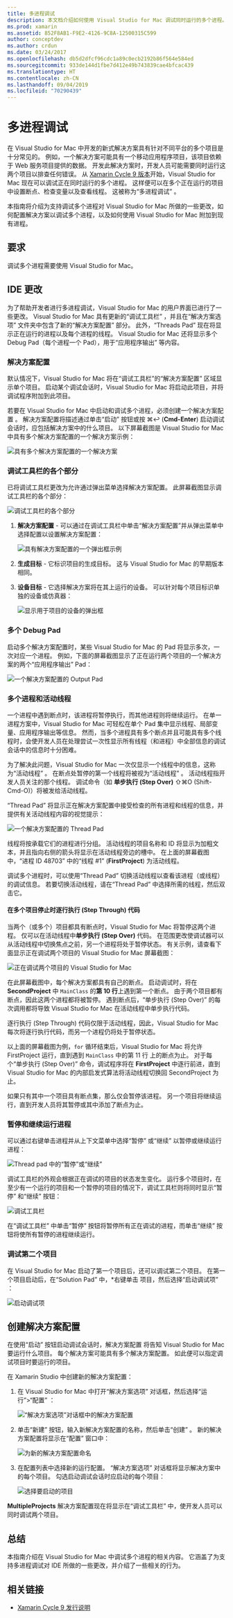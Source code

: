 ```yaml
---
title: 多进程调试
description: 本文档介绍如何使用 Visual Studio for Mac 调试同时运行的多个进程。 例如，可以使用此功能同时调试移动应用程序和 Web 服务项目。
ms.prod: xamarin
ms.assetid: 852F8AB1-F9E2-4126-9C8A-12500315C599
author: conceptdev
ms.author: crdun
ms.date: 03/24/2017
ms.openlocfilehash: db5d2dfcf96cdc1a89c0ecb2192b86f564e584ed
ms.sourcegitcommit: 933de144d1fbe7d412e49b743839cae4bfcac439
ms.translationtype: HT
ms.contentlocale: zh-CN
ms.lasthandoff: 09/04/2019
ms.locfileid: "70290439"
---
```

# <a name="multi-process-debugging"></a>多进程调试

在 Visual Studio for Mac 中开发的新式解决方案具有针对不同平台的多个项目是十分常见的。 例如，一个解决方案可能具有一个移动应用程序项目，该项目依赖于 Web 服务项目提供的数据。 开发此解决方案时，开发人员可能需要同时运行这两个项目以排查任何错误。 从 [Xamarin Cycle 9 版本](https://releases.xamarin.com/stable-release-cycle-9/)开始，Visual Studio for Mac 现在可以调试正在同时运行的多个进程。 这样便可以在多个正在运行的项目中设置断点、检查变量以及查看线程。 这被称为“多进程调试”  。 

本指南将介绍为支持调试多个进程对 Visual Studio for Mac 所做的一些更改，如何配置解决方案以调试多个进程，以及如何使用 Visual Studio for Mac 附加到现有进程。

## <a name="requirements"></a>要求

调试多个进程需要使用 Visual Studio for Mac。

## <a name="ide-changes"></a>IDE 更改

为了帮助开发者进行多进程调试，Visual Studio for Mac 的用户界面已进行了一些更改。 Visual Studio for Mac 具有更新的“调试工具栏”  ，并且在“解决方案选项”  文件夹中包含了新的“解决方案配置”  部分。 此外，“Threads Pad”  现在将显示正在运行的进程以及每个进程的线程。 Visual Studio for Mac 还将显示多个 Debug Pad（每个进程一个 Pad），用于“应用程序输出”  等内容。

### <a name="solution-configurations"></a>解决方案配置

默认情况下，Visual Studio for Mac 将在“调试工具栏”的“解决方案配置”  区域显示单个项目。 启动某个调试会话时，Visual Studio for Mac 将启动此项目，并将调试程序附加到此项目。

若要在 Visual Studio for Mac 中启动和调试多个进程，必须创建一个解决方案配置  。 解决方案配置将描述通过单击“启动”  按钮或按 ⌘↩ (**Cmd-Enter**) 启动调试会话时，应包括解决方案中的什么项目。 以下屏幕截图是 Visual Studio for Mac 中具有多个解决方案配置的一个解决方案示例：

![](multi-process-debugging-images/mpd01-xs.png "具有多个解决方案配置的一个解决方案")

### <a name="parts-of-the-debug-toolbar"></a>调试工具栏的各个部分

已将调试工具栏更改为允许通过弹出菜单选择解决方案配置。 此屏幕截图显示调试工具栏的各个部分：

![](multi-process-debugging-images/mpd02-xs.png "调试工具栏的各个部分")

1. **解决方案配置** - 可以通过在调试工具栏中单击“解决方案配置”并从弹出菜单中选择配置以设置解决方案配置：

    ![](multi-process-debugging-images/mpd03-xs.png "具有解决方案配置的一个弹出框示例")

2. **生成目标** - 它标识项目的生成目标。 这与 Visual Studio for Mac 的早期版本相同。
3. **设备目标** - 它选择解决方案将在其上运行的设备。 可以针对每个项目标识单独的设备或仿真器：

    ![](multi-process-debugging-images/mpd04-xs.png "显示用于项目的设备的弹出框")

### <a name="multiple-debug-pads"></a>多个 Debug Pad

启动多个解决方案配置时，某些 Visual Studio for Mac 的 Pad 将显示多次，一次对应一个进程。 例如，下面的屏幕截图显示了正在运行两个项目的一个解决方案的两个“应用程序输出”  Pad：

![](multi-process-debugging-images/mpd05-xs.png "一个解决方案配置的 Output Pad")

### <a name="multiple-processes-and-the-_active-thread_"></a>多个进程和活动线程 

一个进程中遇到断点时，该进程将暂停执行，而其他进程则将继续运行。 在单一进程方案中，Visual Studio for Mac 可轻松在单个 Pad 集中显示线程、局部变量、应用程序输出等信息。 然而，当多个进程具有多个断点并且可能具有多个线程时，会使开发人员在处理尝试一次性显示所有线程（和进程）中全部信息的调试会话中的信息时十分困难。

为了解决此问题，Visual Studio for Mac 一次仅显示一个线程中的信息，这称为“活动线程”  。 在断点处暂停的第一个线程将被视为“活动线程”  。 活动线程指开发人员关注的那个线程。 调试命令（如 **单步执行 (Step Over)** ⇧⌘O (Shift-Cmd-O)）将被发给活动线程。

“Thread Pad”  将显示正在解决方案配置中接受检查的所有进程和线程的信息，并提供有关活动线程内容的视觉提示：

![](multi-process-debugging-images/mpd06-xs.png "一个解决方案配置的 Thread Pad")

线程将按承载它们的进程进行分组。 活动线程的项目名称和 ID 将显示为加粗文本，并且指向右侧的箭头将显示在活动线程旁边的槽中。 在上面的屏幕截图中，“进程 ID 48703”  中的“线程 #1”  (**FirstProject**) 为活动线程。

调试多个进程时，可以使用“Thread Pad”  切换活动线程以查看该进程（或线程）的调试信息。 若要切换活动线程，请在“Thread Pad”  中选择所需的线程，然后双击它。

#### <a name="stepping-through-code-when-multiple-projects-are-stopped"></a>在多个项目停止时逐行执行 (Step Through) 代码

当两个（或多个）项目都具有断点时，Visual Studio for Mac 将暂停这两个进程。 仅可以在活动线程中**单步执行 (Step Over)** 代码。 在范围更改使调试器可以从活动线程中切换焦点之前，另一个进程将处于暂停状态。 有关示例，请查看下面显示正在调试两个项目的 Visual Studio for Mac 屏幕截图：

![](multi-process-debugging-images/mpd09-xs.png  "正在调试两个项目的 Visual Studio for Mac")

在此屏幕截图中，每个解决方案都具有自己的断点。 启动调试时，将在 **SecondProject** 中 `MainClass` 的**第 10 行**上遇到第一个断点。 由于两个项目都有断点，因此这两个进程都将被暂停。 遇到断点后，“单步执行 (Step Over)”  的每次调用都将导致 Visual Studio for Mac 在活动线程中单步执行代码。

逐行执行 (Step Through) 代码仅限于活动线程，因此，Visual Studio for Mac 每次将逐行执行代码，而另一个进程仍将处于暂停状态。

以上面的屏幕截图为例，`for` 循环结束后，Visual Studio for Mac 将允许 FirstProject  运行，直到遇到 `MainClass` 中的第 11 行  上的断点为止。 对于每个“单步执行 (Step Over)”  命令，调试程序将在 **FirstProject** 中逐行前进，直到 Visual Studio for Mac 的内部启发式算法将活动线程切换回 SecondProject  为止。

如果只有其中一个项目具有断点集，那么仅会暂停该进程。 另一个项目将继续运行，直到开发人员将其暂停或其中添加了断点为止。

### <a name="pausing-and-resuming-a-processes"></a>暂停和继续运行进程

可以通过右键单击进程并从上下文菜单中选择“暂停”  或“继续”  以暂停或继续运行进程：

![](multi-process-debugging-images/mpd08-xs.png "Thread pad 中的“暂停”或“继续”")

调试工具栏的外观会根据正在调试的项目的状态发生变化。 运行多个项目时，在至少有一个运行的项目和一个暂停的项目的情况下，调试工具栏则将同时显示“暂停”  和“继续”  按钮：

![](multi-process-debugging-images/mpd07-xs.png  "调试工具栏")

在“调试工具栏”  中单击“暂停”  按钮将暂停所有正在调试的进程，而单击“继续”  按钮将使所有暂停的进程继续运行。

### <a name="debugging-a-second-project"></a>调试第二个项目

在 Visual Studio for Mac 启动了第一个项目后，还可以调试第二个项目。 在第一个项目启动后，在“Solution Pad”  中，*右键单击  项目，然后选择“启动调试项”  ：

![](multi-process-debugging-images/mpd13-xs.png  "启动调试项")

## <a name="creating-a-solution-configuration"></a>创建解决方案配置

在使用“启动”  按钮启动调试会话时，解决方案配置  将告知 Visual Studio for Mac 要运行什么项目。 每个解决方案可能具有多个解决方案配置。 如此便可以指定调试项目时要运行的项目。

在 Xamarin Studio 中创建新的解决方案配置：

1. 在 Visual Studio for Mac 中打开“解决方案选项”  对话框，然后选择“运行”>“配置”  ：

    ![](multi-process-debugging-images/mpd10-xs.png "“解决方案选项”对话框中的解决方案配置")

2. 单击“新建”  按钮，输入新解决方案配置的名称，然后单击“创建”  。 新的解决方案配置将显示在“配置”  窗口中：

    ![](multi-process-debugging-images/mpd11-xs.png  "为新的解决方案配置命名")

3. 在配置列表中选择新的运行配置。 “解决方案选项”  对话框将显示解决方案中的每个项目。 勾选启动调试会话时应启动的每个项目：

    ![](multi-process-debugging-images/mpd12-xs.png "选择要启动的项目")

**MultipleProjects** 解决方案配置现在将显示在“调试工具栏”  中，使开发人员可以同时调试两个项目。

## <a name="summary"></a>总结

本指南介绍在 Visual Studio for Mac 中调试多个进程的相关内容。 它涵盖了为支持多进程调试对 IDE 所做的一些更改，并介绍了一些相关的行为。

## <a name="related-links"></a>相关链接

- [Xamarin Cycle 9 发行说明](https://releases.xamarin.com/stable-release-cycle-9/)

